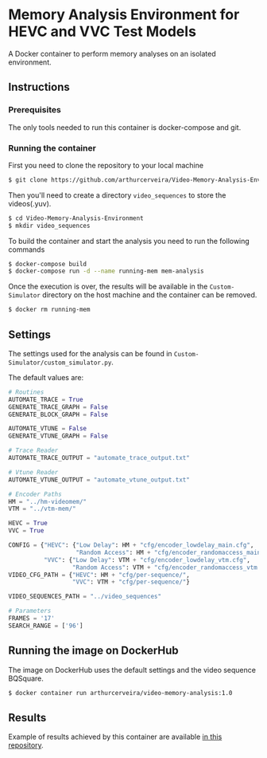 # Memory Analysis Environment for HEVC and VVC Test Models

A Docker container to perform memory analyses on an isolated environment.

## Instructions

### Prerequisites

The only tools needed to run this container is docker-compose and git.

### Running the container

First you need to clone the repository to your local machine

```bash
$ git clone https://github.com/arthurcerveira/Video-Memory-Analysis-Environment.git
```

Then you'll need to create a directory `video_sequences` to store the videos(.yuv).

```bash
$ cd Video-Memory-Analysis-Environment
$ mkdir video_sequences
```

To build the container and start the analysis you need to run the following commands

```bash
$ docker-compose build
$ docker-compose run -d --name running-mem mem-analysis
```

Once the execution is over, the results will be available in the `Custom-Simulator` directory on the host machine and the container can be removed.

```bash
$ docker rm running-mem
```

## Settings

The settings used for the analysis can be found in `Custom-Simulator/custom_simulator.py`.

The default values are:

```python
# Routines
AUTOMATE_TRACE = True
GENERATE_TRACE_GRAPH = False
GENERATE_BLOCK_GRAPH = False

AUTOMATE_VTUNE = False
GENERATE_VTUNE_GRAPH = False

# Trace Reader
AUTOMATE_TRACE_OUTPUT = "automate_trace_output.txt"

# Vtune Reader
AUTOMATE_VTUNE_OUTPUT = "automate_vtune_output.txt"

# Encoder Paths
HM = "../hm-videomem/"
VTM = "../vtm-mem/"

HEVC = True
VVC = True

CONFIG = {"HEVC": {"Low Delay": HM + "cfg/encoder_lowdelay_main.cfg",
                   "Random Access": HM + "cfg/encoder_randomaccess_main.cfg"},
          "VVC": {"Low Delay": VTM + "cfg/encoder_lowdelay_vtm.cfg",
                  "Random Access": VTM + "cfg/encoder_randomaccess_vtm.cfg"}}
VIDEO_CFG_PATH = {"HEVC": HM + "cfg/per-sequence/",
                  "VVC": VTM + "cfg/per-sequence/"}

VIDEO_SEQUENCES_PATH = "../video_sequences"

# Parameters
FRAMES = '17'
SEARCH_RANGE = ['96']
```

## Running the image on DockerHub

The image on DockerHub uses the default settings and the video sequence BQSquare.

```bash
$ docker container run arthurcerveira/video-memory-analysis:1.0
```

## Results

Example of results achieved by this container are available [in this repository](https://github.com/arthurcerveira/Custom-Simulator#results).
